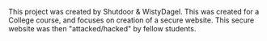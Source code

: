 This project was created by Shutdoor & WistyDagel. This was created for a College course, and focuses on creation of a secure website. This secure website was then "attacked/hacked" by fellow students.
